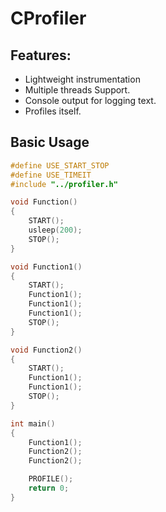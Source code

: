 # CProfiler
## Features:
* Lightweight instrumentation
* Multiple threads Support.
* Console output for logging text.
* Profiles itself.

## Basic Usage

```c
#define USE_START_STOP
#define USE_TIMEIT
#include "../profiler.h"

void Function()
{
    START();
    usleep(200);
    STOP();
}

void Function1()
{
    START();
    Function1();
    Function1();
    Function1();
    STOP();
}

void Function2()
{
    START();
    Function1();
    Function1();
    STOP();
}

int main()
{
    Function1();
    Function2();
    Function2();

    PROFILE();
    return 0;
}
```
